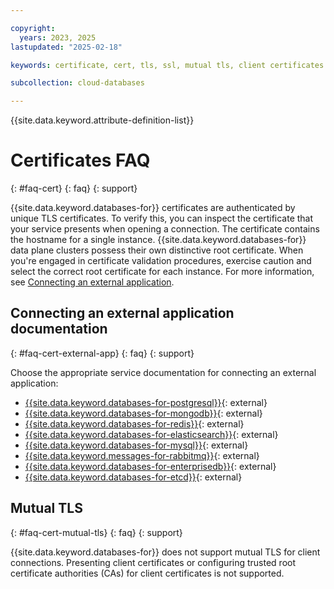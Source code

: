 ```yaml
---

copyright:
  years: 2023, 2025
lastupdated: "2025-02-18"

keywords: certificate, cert, tls, ssl, mutual tls, client certificates

subcollection: cloud-databases

---
```


{{site.data.keyword.attribute-definition-list}}

# Certificates FAQ
{: #faq-cert}
{: faq}
{: support}

{{site.data.keyword.databases-for}} certificates are authenticated by unique TLS certificates. To verify this, you can inspect the certificate that your service presents when opening a connection. The certificate contains the hostname for a single instance. {{site.data.keyword.databases-for}} data plane clusters possess their own distinctive root certificate. When you're engaged in certificate validation procedures, exercise caution and select the correct root certificate for each instance. For more information, see [Connecting an external application](#faq-cert-external-app).

## Connecting an external application documentation
{: #faq-cert-external-app}
{: faq}
{: support}

Choose the appropriate service documentation for connecting an external application:

- [{{site.data.keyword.databases-for-postgresql}}](/docs/databases-for-postgresql?topic=databases-for-postgresql-external-app){: external}
- [{{site.data.keyword.databases-for-mongodb}}](/docs/databases-for-mongodb?topic=databases-for-mongodb-mongodb-external-app){: external}
- [{{site.data.keyword.databases-for-redis}}](/docs/databases-for-redis?topic=databases-for-redis-external-app){: external}
- [{{site.data.keyword.databases-for-elasticsearch}}](/docs/databases-for-elasticsearch?topic=databases-for-elasticsearch-external-app){: external}
- [{{site.data.keyword.databases-for-mysql}}](/docs/databases-for-mysql?topic=databases-for-mysql-external-app){: external}
- [{{site.data.keyword.messages-for-rabbitmq}}](/docs/messages-for-rabbitmq?topic=messages-for-rabbitmq-external-app){: external}
- [{{site.data.keyword.databases-for-enterprisedb}}](/docs/databases-for-enterprisedb?topic=databases-for-enterprisedb-external-app){: external}
- [{{site.data.keyword.databases-for-etcd}}](/docs/databases-for-etcd?topic=databases-for-etcd-external-app){: external}

## Mutual TLS
{: #faq-cert-mutual-tls}
{: faq}
{: support}

{{site.data.keyword.databases-for}} does not support mutual TLS for client connections. Presenting client certificates or configuring trusted root certificate authorities (CAs) for client certificates is not supported.

